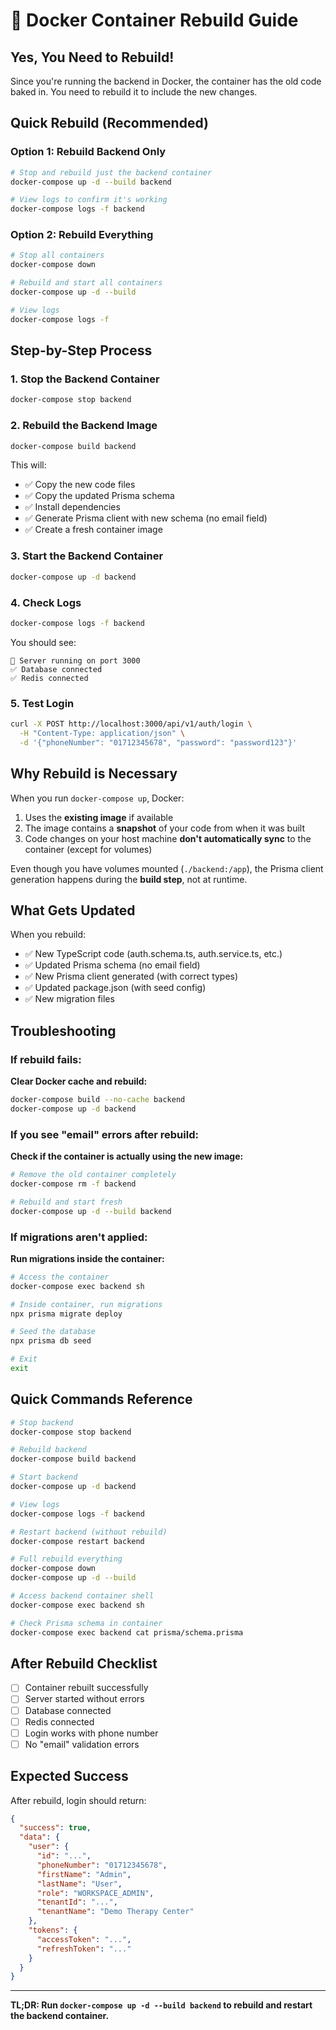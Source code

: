# 🐳 Docker Container Rebuild Guide

## Yes, You Need to Rebuild!

Since you're running the backend in Docker, the container has the old code baked in. You need to rebuild it to include the new changes.

## Quick Rebuild (Recommended)

### Option 1: Rebuild Backend Only

```bash
# Stop and rebuild just the backend container
docker-compose up -d --build backend

# View logs to confirm it's working
docker-compose logs -f backend
```

### Option 2: Rebuild Everything

```bash
# Stop all containers
docker-compose down

# Rebuild and start all containers
docker-compose up -d --build

# View logs
docker-compose logs -f
```

## Step-by-Step Process

### 1. Stop the Backend Container

```bash
docker-compose stop backend
```

### 2. Rebuild the Backend Image

```bash
docker-compose build backend
```

This will:
- ✅ Copy the new code files
- ✅ Copy the updated Prisma schema
- ✅ Install dependencies
- ✅ Generate Prisma client with new schema (no email field)
- ✅ Create a fresh container image

### 3. Start the Backend Container

```bash
docker-compose up -d backend
```

### 4. Check Logs

```bash
docker-compose logs -f backend
```

You should see:
```
🚀 Server running on port 3000
✅ Database connected
✅ Redis connected
```

### 5. Test Login

```bash
curl -X POST http://localhost:3000/api/v1/auth/login \
  -H "Content-Type: application/json" \
  -d '{"phoneNumber": "01712345678", "password": "password123"}'
```

## Why Rebuild is Necessary

When you run `docker-compose up`, Docker:
1. Uses the **existing image** if available
2. The image contains a **snapshot** of your code from when it was built
3. Code changes on your host machine **don't automatically sync** to the container (except for volumes)

Even though you have volumes mounted (`./backend:/app`), the Prisma client generation happens during the **build step**, not at runtime.

## What Gets Updated

When you rebuild:
- ✅ New TypeScript code (auth.schema.ts, auth.service.ts, etc.)
- ✅ Updated Prisma schema (no email field)
- ✅ New Prisma client generated (with correct types)
- ✅ Updated package.json (with seed config)
- ✅ New migration files

## Troubleshooting

### If rebuild fails:

**Clear Docker cache and rebuild:**
```bash
docker-compose build --no-cache backend
docker-compose up -d backend
```

### If you see "email" errors after rebuild:

**Check if the container is actually using the new image:**
```bash
# Remove the old container completely
docker-compose rm -f backend

# Rebuild and start fresh
docker-compose up -d --build backend
```

### If migrations aren't applied:

**Run migrations inside the container:**
```bash
# Access the container
docker-compose exec backend sh

# Inside container, run migrations
npx prisma migrate deploy

# Seed the database
npx prisma db seed

# Exit
exit
```

## Quick Commands Reference

```bash
# Stop backend
docker-compose stop backend

# Rebuild backend
docker-compose build backend

# Start backend
docker-compose up -d backend

# View logs
docker-compose logs -f backend

# Restart backend (without rebuild)
docker-compose restart backend

# Full rebuild everything
docker-compose down
docker-compose up -d --build

# Access backend container shell
docker-compose exec backend sh

# Check Prisma schema in container
docker-compose exec backend cat prisma/schema.prisma
```

## After Rebuild Checklist

- [ ] Container rebuilt successfully
- [ ] Server started without errors
- [ ] Database connected
- [ ] Redis connected
- [ ] Login works with phone number
- [ ] No "email" validation errors

## Expected Success

After rebuild, login should return:

```json
{
  "success": true,
  "data": {
    "user": {
      "id": "...",
      "phoneNumber": "01712345678",
      "firstName": "Admin",
      "lastName": "User",
      "role": "WORKSPACE_ADMIN",
      "tenantId": "...",
      "tenantName": "Demo Therapy Center"
    },
    "tokens": {
      "accessToken": "...",
      "refreshToken": "..."
    }
  }
}
```

---

**TL;DR: Run `docker-compose up -d --build backend` to rebuild and restart the backend container.**
